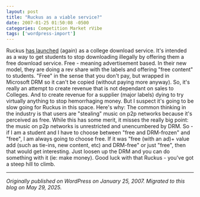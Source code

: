 ```yaml
---
layout: post
title: "Ruckus as a viable service?"
date: 2007-01-25 01:50:08 -0500
categories: Competition Market rVibe
tags: ['wordpress-import']
---
```


Ruckus [has launched](http://news.com.com/Big+labels+offer+free+music+to+college+students/2100-1027_3-6151893.html) (again) as a college download service. It's intended as a way to get students to stop downloading illegally by offering them a free download service. Free - meaning advertisement based. In their new model, they are doing a rev share with the labels and offering "free content" to students. "Free" in the sense that you don't pay, but wrapped in Microsoft DRM so it can't be copied (without paying more anyway). So, it's really an attempt to create revenue that is not dependant on sales to Colleges. And to create revenue for a supplier (major labels) dying to try virtually anything to stop hemorrhaging money. But I suspect it's going to be slow going for Ruckus in this space. Here's why: The common thinking in the industry is that users are "stealing" music on p2p networks because it's perceived as free. While this has some merit, it misses the really big point: the music on p2p networks is unrestricted and unencumbered by DRM. So - if I am a student and I have to choose between "free and DRM-frozen" and "free", I am always going to choose free. If it was "free (with an ad)+ value add (such as tie-ins, new content, etc) and DRM-free" or just "free", then that would get interesting. Just loosen up the DRM and you can do something with it (ie: make money). Good luck with that Ruckus - you've got a steep hill to climb.

---

*Originally published on WordPress on January 25, 2007. Migrated to this blog on May 29, 2025.*
